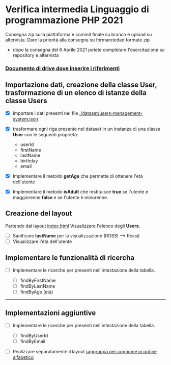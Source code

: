 # Verifica intermedia Linguaggio di programmazione PHP 2021

Consegna zip sulla piattaforma e commit finale su branch e upload su altervista.
Dare la priorità alla consegna su formaretedad formato zip

- dopo la consegna del 6 Aprile 2021 potete completare l'esercitazione su repository e altervista


### [Documento di drive dove inserire i riferimenti](https://docs.google.com/spreadsheets/d/1OVv-vFbc5OM0FhRONraV3XmTt6E8l9icCyvqPIUFe0A/edit?usp=sharing)

## Importazione dati, creazione della classe User, trasformazione di un elenco di istanze della classe Users

- [x] importare i dati presenti nel file [./dataset/users-management-system.json]("./dataset/users-management-system.json")
- [x] trasformare ogni riga presente nel dataset in un instanza di una classe **User** con le seguenti proprietà:
    - userId
    - firstName
    - lastName
    - birthday
    - email 

- [x] Implementare il metodo **getAge** che permette di ottenere l'età dell'utente
- [x] Implementare il metodo **isAdult** che restituisce **true** se l'utente e maggiorenne **false** e se l'utente è minorenne.

## Creazione del layout

Partendo dal layout [index.html](./index.html)
Visualizzare l'elenco degli **Users**.

- [ ] Sanificare **lastName** per la visualizzazione (ROSSI --> Rossi)
- [ ] Visualizzare l'ètà dell'utente

## Implementare le funzionalità di ricercha 

- [ ] Implementare le ricerche per presenti nell'intestazione della tabella.

    - [ ] findByFirstName
    - [ ] findByLastName
    - [ ] findByAge (età)

---  

## Implementazioni aggiuntive

- [ ] Implementare le ricerche per presenti nell'intestazione della tabella.

    - [ ] findByUserId
    - [ ] findByEmail

- [ ] Realizzare separatamente il layout [raggruppa per cognome in ordine alfabetico](./group_by_last_name.html)